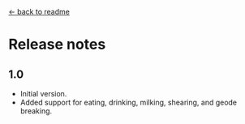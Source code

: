 ﻿[← back to readme](README.md)

# Release notes
## 1.0
* Initial version.
* Added support for eating, drinking, milking, shearing, and geode breaking.
